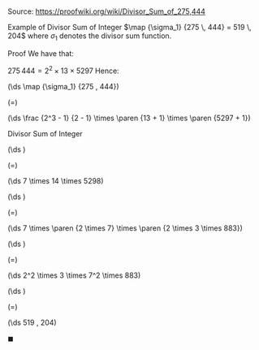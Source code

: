 # 

Source: https://proofwiki.org/wiki/Divisor_Sum_of_275,444

Example of Divisor Sum of Integer
$\map {\sigma_1} {275 \, 444} = 519 \, 204$
where $\sigma_1$ denotes the divisor sum function.


Proof
We have that:

$275 \, 444 = 2^2 \times 13 \times 5297$
Hence:














\(\ds \map {\sigma_1} {275 \, 444}\)

\(=\)







\(\ds \frac {2^3 - 1} {2 - 1} \times \paren {13 + 1} \times \paren {5297 + 1}\)





Divisor Sum of Integer














\(\ds \)

\(=\)







\(\ds 7 \times 14 \times 5298\)




















\(\ds \)

\(=\)







\(\ds 7 \times \paren {2 \times 7} \times \paren {2 \times 3 \times 883}\)




















\(\ds \)

\(=\)







\(\ds 2^2 \times 3 \times 7^2 \times 883\)




















\(\ds \)

\(=\)







\(\ds 519 \, 204\)









$\blacksquare$





